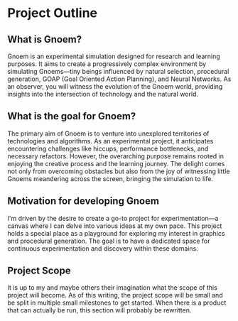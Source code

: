 # Project Outline

## What is Gnoem?
Gnoem is an experimental simulation designed for research and learning purposes. It aims to create a progressively complex environment by simulating Gnoems—tiny beings influenced by natural selection, procedural generation, GOAP (Goal Oriented Action Planning), and Neural Networks. As an observer, you will witness the evolution of the Gnoem world, providing insights into the intersection of technology and the natural world.

## What is the goal for Gnoem?
The primary aim of Gnoem is to venture into unexplored territories of technologies and algorithms. As an experimental project, it anticipates encountering challenges like hiccups, performance bottlenecks, and necessary refactors. However, the overarching purpose remains rooted in enjoying the creative process and the learning journey. The delight comes not only from overcoming obstacles but also from the joy of witnessing little Gnoems meandering across the screen, bringing the simulation to life.

## Motivation for developing Gnoem
I'm driven by the desire to create a go-to project for experimentation—a canvas where I can delve into various ideas at my own pace. This project holds a special place as a playground for exploring my interest in graphics and procedural generation. The goal is to have a dedicated space for continuous experimentation and discovery within these domains.

## Project Scope
It is up to my and maybe others their imagination what the scope of this project will become. As of this writing, the project scope will be small and be split in multiple small milestones to get started. When there is a product that can actually be run, this section will probably be rewritten.



<!--stackedit_data:
eyJoaXN0b3J5IjpbODczNDM0MjUzLC0xODY2NjExNjYzLDE4OT
g2MzI5MzhdfQ==
-->